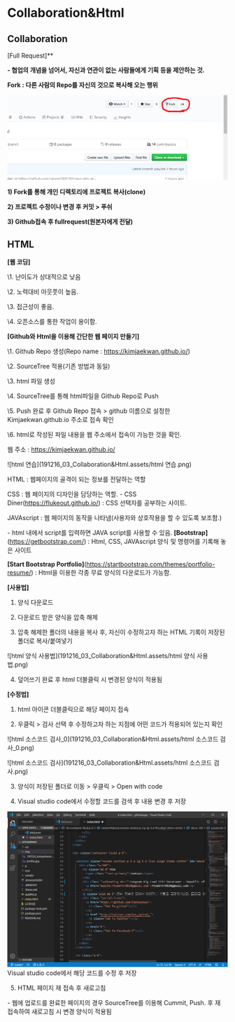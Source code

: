 # Collaboration&Html

## Collaboration

[Full Request]**

**- 협업의 개념을 넘어서, 자신과 연관이 없는 사람들에게 기획 등을 제안하는 것.**

**Fork : 다른 사람의 Repo를 자신의 것으로 복사해 오는 행위**

![github_fork](191216_03_Collaboration&Html.assets/github_fork.png)

**1) Fork를 통해 개인 디렉토리에 프로젝트 복사(clone)**

**2) 프로젝트 수정이나 변경 후 커밋 > 푸쉬**

**3) Github접속 후 fullrequest(원본자에게 전달)**



## HTML

**[웹 코딩]**

\1. 난이도가 상대적으로 낮음

\2. 노력대비 아웃풋이 높음.

\3. 접근성이 좋음.

\4. 오픈소스를 통한 작업이 용이함.



**[Github와 Html을 이용해 간단한 웹 페이지 만들기]**

\1. Github Repo 생성(Repo name : https://kimjaekwan.github.io/)

\2. SourceTree 적용(기존 방법과 동일)

\3. html 파일 생성

\4. SourceTree를 통해 html파일을 Github Repo로 Push

\5. Push 완료 후 Github Repo 접속 > github 이름으로 설정한 Kimjaekwan.github.io 주소로 접속 확인

\6. html로 작성된 파일 내용을 웹 주소에서 접속이 가능한 것을 확인.

웹 주소 : https://kimjaekwan.github.io/

![html 연습](191216_03_Collaboration&Html.assets/html 연습.png)

HTML : 웹페이지의 골격이 되는 정보를 전달하는 역할

CSS : 웹 페이지의 디자인을 담당하는 역할.
\- CSS Diner(https://flukeout.github.io/) : CSS 선택자를 공부하는 사이트.

JAVAscript : 웹 페이지의 동작을 나타냄(사용자와 상호작용을 할 수 있도록 보조함.)

\- html 내에서 script를 입력하면 JAVA script를 사용할 수 있음.
**[Bootstrap]**(https://getbootstrap.com/) : Html, CSS, JAVAscript 양식 및 명령어를 기록해 놓은 사이트

**[Start Bootstrap Portfolio]**(https://startbootstrap.com/themes/portfolio-resume/) : Html을 이용한 각종 무료 양식의 다운로드가 가능함.

**[사용법]**

1) 양식 다운로드

2) 다운로드 받은 양식을 압축 해제

3) 압축 해제한 폴더의 내용을 복사 후, 자신이 수정하고자 하는 HTML 기록이 저장된 폴더로 복사/붙여넣기

![html 양식 사용법](191216_03_Collaboration&Html.assets/html 양식 사용법.png)

4) 덮어쓰기 완료 후 html 더블클릭 시 변경된 양식이 적용됨

**[수정법]**

1) html 아이콘 더블클릭으로 해당 페이지 접속

2) 우클릭 > 검사 선택 후 수정하고자 하는 지점에 어떤 코드가 적용되어 있는지 확인

![html 소스코드 검사_0](191216_03_Collaboration&Html.assets/html 소스코드 검사_0.png)

![html 소스코드 검사](191216_03_Collaboration&Html.assets/html 소스코드 검사.png)

3) 양식이 저장된 폴더로 이동 > 우클릭 > Open with code

4) Visual studio code에서 수정할 코드를 검색 후 내용 변경 후 저장

![img](191216_03_Collaboration&Html.assets/img.png)Visual studio code에서 해당 코드를 수정 후 저장

5) HTML 페이지 재 접속 후 새로고침

\- 웹에 업로드를 완료한 페이지의 경우 SourceTree를 이용해 Cummit, Push. 후 재 접속하여 새로고침 시 변경 양식이 적용됨